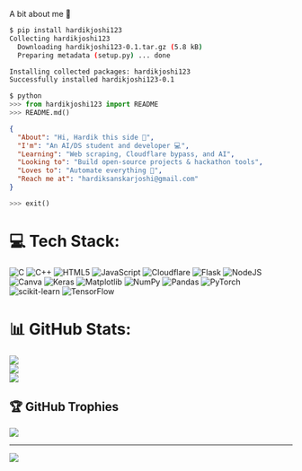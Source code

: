 A bit about me 🧠 
<div markdown="1">

```bash
$ pip install hardikjoshi123
Collecting hardikjoshi123
  Downloading hardikjoshi123-0.1.tar.gz (5.8 kB)
  Preparing metadata (setup.py) ... done

Installing collected packages: hardikjoshi123
Successfully installed hardikjoshi123-0.1
```

```python
$ python
>>> from hardikjoshi123 import README
>>> README.md()
```

```json
{
  "About": "Hi, Hardik this side 👋",
  "I'm": "An AI/DS student and developer 💻",
  "Learning": "Web scraping, Cloudflare bypass, and AI",
  "Looking to": "Build open‑source projects & hackathon tools",
  "Loves to": "Automate everything 🚀",
  "Reach me at": "hardiksanskarjoshi@gmail.com"
}
```

```python
>>> exit()


```
  
# 💻 Tech Stack:
![C](https://img.shields.io/badge/c-%2300599C.svg?style=for-the-badge&logo=c&logoColor=white) ![C++](https://img.shields.io/badge/c++-%2300599C.svg?style=for-the-badge&logo=c%2B%2B&logoColor=white) ![HTML5](https://img.shields.io/badge/html5-%23E34F26.svg?style=for-the-badge&logo=html5&logoColor=white) ![JavaScript](https://img.shields.io/badge/javascript-%23323330.svg?style=for-the-badge&logo=javascript&logoColor=%23F7DF1E) ![Cloudflare](https://img.shields.io/badge/Cloudflare-F38020?style=for-the-badge&logo=Cloudflare&logoColor=white) ![Flask](https://img.shields.io/badge/flask-%23000.svg?style=for-the-badge&logo=flask&logoColor=white) ![NodeJS](https://img.shields.io/badge/node.js-6DA55F?style=for-the-badge&logo=node.js&logoColor=white) ![Canva](https://img.shields.io/badge/Canva-%2300C4CC.svg?style=for-the-badge&logo=Canva&logoColor=white) ![Keras](https://img.shields.io/badge/Keras-%23D00000.svg?style=for-the-badge&logo=Keras&logoColor=white) ![Matplotlib](https://img.shields.io/badge/Matplotlib-%23ffffff.svg?style=for-the-badge&logo=Matplotlib&logoColor=black) ![NumPy](https://img.shields.io/badge/numpy-%23013243.svg?style=for-the-badge&logo=numpy&logoColor=white) ![Pandas](https://img.shields.io/badge/pandas-%23150458.svg?style=for-the-badge&logo=pandas&logoColor=white) ![PyTorch](https://img.shields.io/badge/PyTorch-%23EE4C2C.svg?style=for-the-badge&logo=PyTorch&logoColor=white) ![scikit-learn](https://img.shields.io/badge/scikit--learn-%23F7931E.svg?style=for-the-badge&logo=scikit-learn&logoColor=white) ![TensorFlow](https://img.shields.io/badge/TensorFlow-%23FF6F00.svg?style=for-the-badge&logo=TensorFlow&logoColor=white)
# 📊 GitHub Stats:
![](https://github-readme-stats.vercel.app/api?username=Hardik-Joshi123&theme=dark&hide_border=false&include_all_commits=false&count_private=false)<br/>
![](https://nirzak-streak-stats.vercel.app/?user=Hardik-Joshi123&theme=dark&hide_border=false)<br/>
![](https://github-readme-stats.vercel.app/api/top-langs/?username=Hardik-Joshi123&theme=dark&hide_border=false&include_all_commits=false&count_private=false&layout=compact)

## 🏆 GitHub Trophies
![](https://github-profile-trophy.vercel.app/?username=Hardik-Joshi123&theme=radical&no-frame=false&no-bg=true&margin-w=4)

---
[![](https://visitcount.itsvg.in/api?id=Hardik-Joshi123&icon=0&color=0)](https://visitcount.itsvg.in)

